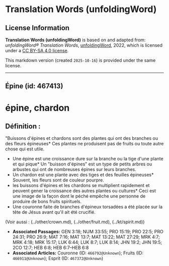 # Translation Words (unfoldingWord)

## License Information

**Translation Words (unfoldingWord)** is based on and adapted from: _unfoldingWord® Translation Words_, [unfoldingWord](https://unfoldingword.org/utw), 2022, which is licensed under a [CC BY-SA 4.0 license](https://creativecommons.org/licenses/by-sa/4.0/legalcode.en).

This markdown version (created `2025-10-16`) is provided under the same license.



--------------------------------

## Épine (id: 467413)

épine, chardon
==============

Définition :
------------

"Buissons d'épines et chardons sont des plantes qui ont des branches ou des fleurs épineuses\* Ces plantes ne produisent pas de fruits ou toute autre chose qui est utile.

* Une épine est une croissance dure sur la branche ou la tige d'une plante et qui pique\* Un "buisson d'épines" est un type de petits arbres ou arbustes qui ont de nombreuses épines sur leurs branches.
* Un chardon est une plante avec des tiges et des feuilles épineuses\* Souvent, les fleurs sont de couleur pourpre.
* les buissons d'épines et les chardons se multiplient rapidement et peuvent gener la croissance des autres plantes ou cultures\* Ceci est une image de la façon dont le péché empêche une personne de produire de bons fruits spirituels.
* Une couronne faite de branches d'épineux torsadées a été placée sur la tête de Jésus avant qu'il ait été crucifié.

(Voir aussi : (../other/crown.md), (../other/fruit.md), (../kt/spirit.md))

* **Associated Passages:** GEN 3:18; NUM 33:55; PRO 15:19; PRO 22:5; PRO 24:31; PRO 26:9; MAT 7:16; MAT 13:7; MAT 13:22; MAT 27:29; MRK 4:7; MRK 4:18; MRK 15:17; LUK 6:44; LUK 8:7; LUK 8:14; JHN 19:2; JHN 19:5; 2CO 12:7; HEB 6:8; HEB 6:7–HEB 6:8
* **Associated Articles:** Couronne  (ID: `466792@Unknown`); Fruits (ID: `466911@Unknown`); Esprit (ID: `467372@Unknown`)

